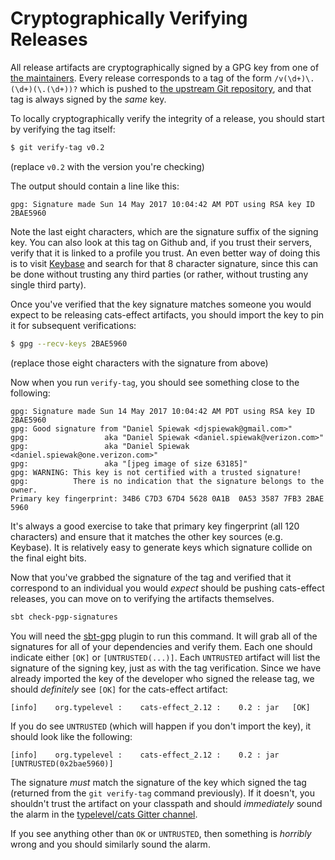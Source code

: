 # Cryptographically Verifying Releases

All release artifacts are cryptographically signed by a GPG key from one of [the maintainers](https://github.com/typelevel/cats-effect/graphs/contributors).  Every release corresponds to a tag of the form `/v(\d+)\.(\d+)(\.(\d+))?` which is pushed to [the upstream Git repository](https://github.com/typelevel/cats-effect), and that tag is always signed by the *same* key.

To locally cryptographically verify the integrity of a release, you should start by verifying the tag itself:

```bash
$ git verify-tag v0.2
```

(replace `v0.2` with the version you're checking)

The output should contain a line like this:

```
gpg: Signature made Sun 14 May 2017 10:04:42 AM PDT using RSA key ID 2BAE5960
```

Note the last eight characters, which are the signature suffix of the signing key.  You can also look at this tag on Github and, if you trust their servers, verify that it is linked to a profile you trust.  An even better way of doing this is to visit [Keybase](https://keybase.io) and search for that 8 character signature, since this can be done without trusting any third parties (or rather, without trusting any single third party).

Once you've verified that the key signature matches someone you would expect to be releasing cats-effect artifacts, you should import the key to pin it for subsequent verifications:

```bash
$ gpg --recv-keys 2BAE5960
```

(replace those eight characters with the signature from above)

Now when you run `verify-tag`, you should see something close to the following:

```
gpg: Signature made Sun 14 May 2017 10:04:42 AM PDT using RSA key ID 2BAE5960
gpg: Good signature from "Daniel Spiewak <djspiewak@gmail.com>"
gpg:                 aka "Daniel Spiewak <daniel.spiewak@verizon.com>"
gpg:                 aka "Daniel Spiewak <daniel.spiewak@one.verizon.com>"
gpg:                 aka "[jpeg image of size 63185]"
gpg: WARNING: This key is not certified with a trusted signature!
gpg:          There is no indication that the signature belongs to the owner.
Primary key fingerprint: 34B6 C7D3 67D4 5628 0A1B  0A53 3587 7FB3 2BAE 5960
```

It's always a good exercise to take that primary key fingerprint (all 120 characters) and ensure that it matches the other key sources (e.g. Keybase).  It is relatively easy to generate keys which signature collide on the final eight bits.

Now that you've grabbed the signature of the tag and verified that it correspond to an individual you would *expect* should be pushing cats-effect releases, you can move on to verifying the artifacts themselves.

```bash
sbt check-pgp-signatures
```

You will need the [sbt-gpg](http://www.scala-sbt.org/sbt-pgp/index.html) plugin to run this command.  It will grab all of the signatures for all of your dependencies and verify them.  Each one should indicate either `[OK]` or `[UNTRUSTED(...)]`.  Each `UNTRUSTED` artifact will list the signature of the signing key, just as with the tag verification.  Since we have already imported the key of the developer who signed the release tag, we should *definitely* see `[OK]` for the cats-effect artifact:

```
[info]    org.typelevel :    cats-effect_2.12 :    0.2 : jar   [OK]
```

If you do see `UNTRUSTED` (which will happen if you don't import the key), it should look like the following:

```
[info]    org.typelevel :    cats-effect_2.12 :    0.2 : jar   [UNTRUSTED(0x2bae5960)]
```

The signature *must* match the signature of the key which signed the tag (returned from the `git verify-tag` command previously).  If it doesn't, you shouldn't trust the artifact on your classpath and should *immediately* sound the alarm in the [typelevel/cats Gitter channel](https://gitter.im/typelevel/cats).

If you see anything other than `OK` or `UNTRUSTED`, then something is *horribly* wrong and you should similarly sound the alarm.
